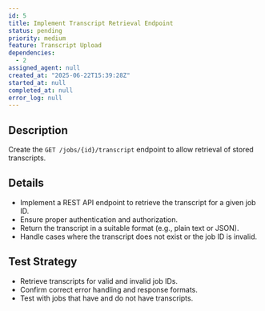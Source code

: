 ```yaml
---
id: 5
title: Implement Transcript Retrieval Endpoint
status: pending
priority: medium
feature: Transcript Upload
dependencies:
  - 2
assigned_agent: null
created_at: "2025-06-22T15:39:28Z"
started_at: null
completed_at: null
error_log: null
---
```


## Description
Create the `GET /jobs/{id}/transcript` endpoint to allow retrieval of stored transcripts.

## Details
- Implement a REST API endpoint to retrieve the transcript for a given job ID.
- Ensure proper authentication and authorization.
- Return the transcript in a suitable format (e.g., plain text or JSON).
- Handle cases where the transcript does not exist or the job ID is invalid.

## Test Strategy
- Retrieve transcripts for valid and invalid job IDs.
- Confirm correct error handling and response formats.
- Test with jobs that have and do not have transcripts. 